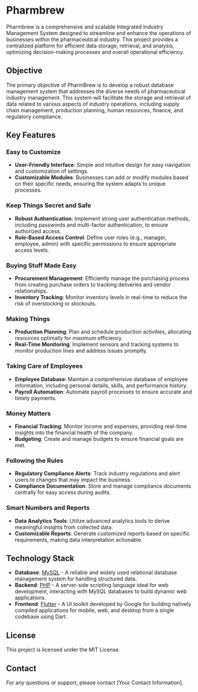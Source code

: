 # Pharmbrew

Pharmbrew is a comprehensive and scalable Integrated Industry Management System designed to streamline and enhance the operations of businesses within the pharmaceutical industry. This project provides a centralized platform for efficient data storage, retrieval, and analysis, optimizing decision-making processes and overall operational efficiency.

## Objective

The primary objective of PharmBrew is to develop a robust database management system that addresses the diverse needs of pharmaceutical industry management. This system will facilitate the storage and retrieval of data related to various aspects of industry operations, including supply chain management, production planning, human resources, finance, and regulatory compliance.

## Key Features

### Easy to Customize

- **User-Friendly Interface**: Simple and intuitive design for easy navigation and customization of settings.
- **Customizable Modules**: Businesses can add or modify modules based on their specific needs, ensuring the system adapts to unique processes.

### Keep Things Secret and Safe

- **Robust Authentication**: Implement strong user authentication methods, including passwords and multi-factor authentication, to ensure authorized access.
- **Role-Based Access Control**: Define user roles (e.g., manager, employee, admin) with specific permissions to ensure appropriate access levels.

### Buying Stuff Made Easy

- **Procurement Management**: Efficiently manage the purchasing process from creating purchase orders to tracking deliveries and vendor relationships.
- **Inventory Tracking**: Monitor inventory levels in real-time to reduce the risk of overstocking or stockouts.

### Making Things

- **Production Planning**: Plan and schedule production activities, allocating resources optimally for maximum efficiency.
- **Real-Time Monitoring**: Implement sensors and tracking systems to monitor production lines and address issues promptly.

### Taking Care of Employees

- **Employee Database**: Maintain a comprehensive database of employee information, including personal details, skills, and performance history.
- **Payroll Automation**: Automate payroll processes to ensure accurate and timely payments.

### Money Matters

- **Financial Tracking**: Monitor income and expenses, providing real-time insights into the financial health of the company.
- **Budgeting**: Create and manage budgets to ensure financial goals are met.

### Following the Rules

- **Regulatory Compliance Alerts**: Track industry regulations and alert users to changes that may impact the business.
- **Compliance Documentation**: Store and manage compliance documents centrally for easy access during audits.

### Smart Numbers and Reports

- **Data Analytics Tools**: Utilize advanced analytics tools to derive meaningful insights from collected data.
- **Customizable Reports**: Generate customized reports based on specific requirements, making data interpretation actionable.

## Technology Stack

- **Database**: [MySQL](https://www.mysql.com) - A reliable and widely used relational database management system for handling structured data.
- **Backend**: [PHP](https://www.php.net) - A server-side scripting language ideal for web development, interacting with MySQL databases to build dynamic web applications.
- **Frontend**: [Flutter](https://flutter.dev) - A UI toolkit developed by Google for building natively compiled applications for mobile, web, and desktop from a single codebase using Dart.

## License

This project is licensed under the MIT License.

## Contact

For any questions or support, please contact [Your Contact Information].

